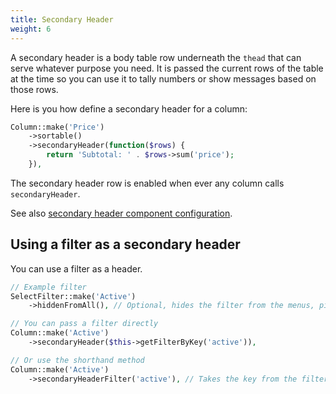 ```yaml
---
title: Secondary Header
weight: 6
---
```


A secondary header is a body table row underneath the `thead` that can serve whatever purpose you need. It is passed the current rows of the table at the time so you can use it to tally numbers or show messages based on those rows.

Here is you how define a secondary header for a column:

```php
Column::make('Price')
    ->sortable()
    ->secondaryHeader(function($rows) {
        return 'Subtotal: ' . $rows->sum('price');
    }),
```

The secondary header row is enabled when ever any column calls `secondaryHeader`.

See also [secondary header component configuration](../secondary-header/available-methods).

## Using a filter as a secondary header

You can use a filter as a header.

```php
// Example filter
SelectFilter::make('Active')
    ->hiddenFromAll(), // Optional, hides the filter from the menus, pills, count.

// You can pass a filter directly
Column::make('Active')
    ->secondaryHeader($this->getFilterByKey('active')),

// Or use the shorthand method
Column::make('Active')
    ->secondaryHeaderFilter('active'), // Takes the key from the filter, which you can find in the query string when the filter is applied.
```